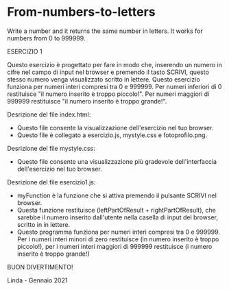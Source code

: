 # From-numbers-to-letters
Write a number and it returns the same number in letters. It works for numbers from 0 to 999999.

ESERCIZIO 1 

Questo esercizio è progettato per fare in modo che, inserendo un numero in cifre nel campo di input nel browser e premendo il tasto SCRIVI, questo stesso numero venga visualizzato
scritto in lettere.
Questo esercizio funziona per numeri interi compresi tra 0 e 999999. Per numeri inferiori di 0 restituisce "il numero inserito è troppo piccolo!". Per numeri maggiori di 999999
restituisce "il numero inserito è troppo grande!".

Desrizione del file index.html:
- Questo file consente la visualizzazione dell'esercizio nel tuo browser.
- Questo file è collegato a esercizio.js, mystyle.css e fotoprofilo.png.

Desrizione del file mystyle.css:
- Questo file consente una visualizzazione più gradevole dell'interfaccia dell'esercizio nel tuo browser.

Desrizione del file esercizio1.js:
- myFunction è la funzione che si attiva premendo il pulsante SCRIVI nel browser.
- Questa funzione restituisce (leftPartOfResult + rightPartOfResult), che sarebbe il numero inserito dall'utente nella casella di input del browser, scritto in in lettere.
- Questo programma funziona per numeri interi compresi tra 0 e 999999. Per i numeri interi minori di zero restituisce (in numero inserito è troppo piccolo!), per i numeri interi maggiori di 999999 restituisce (i numero inserito è troppo grande!) 

BUON DIVERTIMENTO!

Linda - Gennaio 2021

